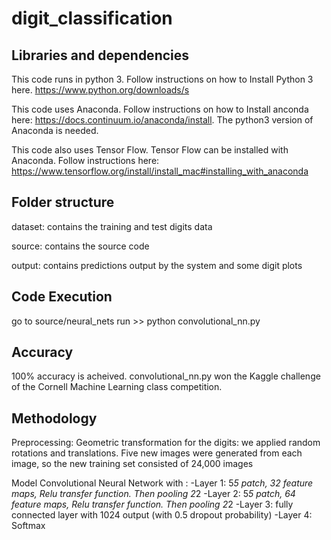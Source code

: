 # digit_classification

Libraries and dependencies
----------
This code runs in python 3. Follow instructions on how to Install Python 3 here. https://www.python.org/downloads/s

This code uses Anaconda. Follow instructions on how to Install anconda here: https://docs.continuum.io/anaconda/install. The python3 version of Anaconda is needed.

This code also uses Tensor Flow. Tensor Flow can be installed with Anaconda. Follow instructions here: https://www.tensorflow.org/install/install_mac#installing_with_anaconda

Folder structure 
----------
dataset: contains the training and test digits data

source: contains the source code

output: contains predictions output by the system and some digit plots

Code Execution
----------
go to source/neural_nets
run >> python convolutional_nn.py

Accuracy
----------
100% accuracy is acheived. convolutional_nn.py won the Kaggle challenge of the Cornell Machine Learning class competition.

Methodology
---------
Preprocessing: 
Geometric transformation for the digits: we applied random rotations and translations. Five new images were generated from each image, so the new training set consisted of 24,000 images

Model
Convolutional Neural Network with :
  -Layer 1: 5*5 patch, 32 feature maps, Relu transfer function. Then pooling 2*2
  -Layer 2: 5*5 patch, 64 feature maps, Relu transfer function. Then pooling 2*2
  -Layer 3: fully connected layer with 1024 output (with 0.5 dropout probability)
  -Layer 4: Softmax
